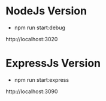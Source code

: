 # NodeJs Version

- npm run start:debug

http://localhost:3020

# ExpressJs Version
- npm run start:express

http://localhost:3090
